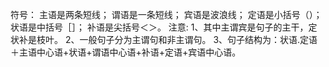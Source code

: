 符号：
主语是两条短线；
谓语是一条短线；
宾语是波浪线；
定语是小括号（）；
状语是中括号［］；
补语是尖括号＜＞。
注意:
1、其中主谓宾是句子的主干，定状补是枝叶。
2、一般句子分为主谓句和非主谓句。
3、句子结构为：状语.定语＋主语中心语+状语+谓语中心语+补语+定语+宾语中心语。
